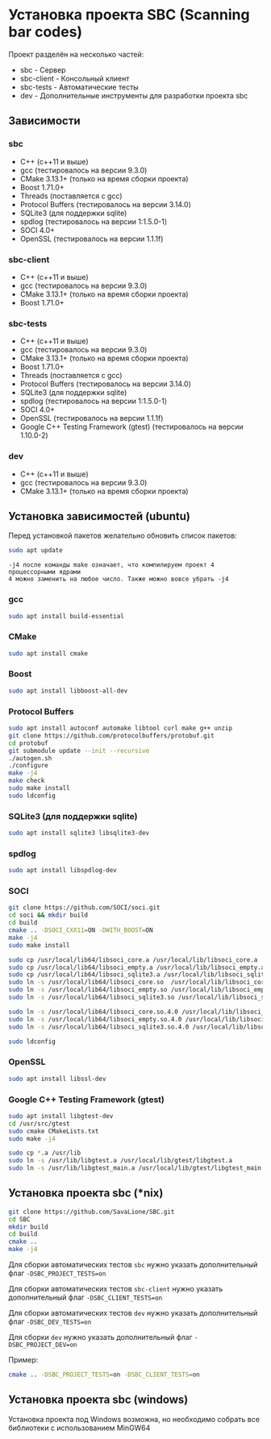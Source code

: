 # Установка проекта SBC (Scanning bar codes)
Проект разделён на несколько частей:
* sbc - Сервер
* sbc-client - Консольный клиент
* sbc-tests - Автоматические тесты
* dev - Дополнительные инструменты для разработки проекта sbc

## Зависимости
### sbc
* C++ (c++11 и выше)
* gcc (тестировалось на версии 9.3.0)
* CMake 3.13.1+ (только на время сборки проекта)
* Boost 1.71.0+
* Threads (поставляется с gcc)
* Protocol Buffers (тестировалось на версии 3.14.0)
* SQLite3 (для поддержки sqlite)
* spdlog (тестировалось на версии 1:1.5.0-1)
* SOCI 4.0+
* OpenSSL (тестировалось на версии 1.1.1f)

### sbc-client
* C++ (c++11 и выше)
* gcc (тестировалось на версии 9.3.0)
* CMake 3.13.1+ (только на время сборки проекта)
* Boost 1.71.0+

### sbc-tests
* C++ (c++11 и выше)
* gcc (тестировалось на версии 9.3.0)
* CMake 3.13.1+ (только на время сборки проекта)
* Boost 1.71.0+
* Threads (поставляется с gcc)
* Protocol Buffers (тестировалось на версии 3.14.0)
* SQLite3 (для поддержки sqlite)
* spdlog (тестировалось на версии 1:1.5.0-1)
* SOCI 4.0+
* OpenSSL (тестировалось на версии 1.1.1f)
* Google C++ Testing Framework (gtest) (тестировалось на версии 1.10.0-2)

### dev
* C++ (c++11 и выше)
* gcc (тестировалось на версии 9.3.0)
* CMake 3.13.1+ (только на время сборки проекта)

## Установка зависимостей (ubuntu)
Перед установкой пакетов желательно обновить список пакетов:
```sh
sudo apt update
```

```
-j4 после команды make означает, что компилируем проект 4 процессорными ядрами
4 можно заменить на любое число. Также можно вовсе убрать -j4
```

### gcc
```sh
sudo apt install build-essential
```

### CMake
```sh
sudo apt install cmake
```

### Boost
```sh
sudo apt install libboost-all-dev
```

### Protocol Buffers
```sh
sudo apt install autoconf automake libtool curl make g++ unzip
git clone https://github.com/protocolbuffers/protobuf.git
cd protobuf
git submodule update --init --recursive
./autogen.sh
./configure
make -j4
make check
sudo make install
sudo ldconfig
```

### SQLite3 (для поддержки sqlite)
```sh
sudo apt install sqlite3 libsqlite3-dev
```

### spdlog
```sh
sudo apt install libspdlog-dev
```

### SOCI
```sh
git clone https://github.com/SOCI/soci.git
cd soci && mkdir build
cd build
cmake .. -DSOCI_CXX11=ON -DWITH_BOOST=ON
make -j4
sudo make install

sudo cp /usr/local/lib64/libsoci_core.a /usr/local/lib/libsoci_core.a
sudo cp /usr/local/lib64/libsoci_empty.a /usr/local/lib/libsoci_empty.a
sudo cp /usr/local/lib64/libsoci_sqlite3.a /usr/local/lib/libsoci_sqlite3.a
sudo ln -s /usr/local/lib64/libsoci_core.so  /usr/local/lib/libsoci_core.so
sudo ln -s /usr/local/lib64/libsoci_empty.so /usr/local/lib/libsoci_empty.so
sudo ln -s /usr/local/lib64/libsoci_sqlite3.so /usr/local/lib/libsoci_sqlite3.so

sudo ln -s /usr/local/lib64/libsoci_core.so.4.0 /usr/local/lib/libsoci_core.so.4.0
sudo ln -s /usr/local/lib64/libsoci_empty.so.4.0 /usr/local/lib/libsoci_empty.so.4.0
sudo ln -s /usr/local/lib64/libsoci_sqlite3.so.4.0 /usr/local/lib/libsoci_sqlite3.so.4.0

sudo ldconfig
```

### OpenSSL
```sh
sudo apt install libssl-dev
```

### Google C++ Testing Framework (gtest)
```sh
sudo apt install libgtest-dev
cd /usr/src/gtest
sudo cmake CMakeLists.txt
sudo make -j4

sudo cp *.a /usr/lib
sudo ln -s /usr/lib/libgtest.a /usr/local/lib/gtest/libgtest.a
sudo ln -s /usr/lib/libgtest_main.a /usr/local/lib/gtest/libgtest_main.a
```

## Установка проекта sbc (*nix)
```sh
git clone https://github.com/SavaLione/SBC.git
cd SBC
mkdir build
cd build
cmake ..
make -j4
```

Для сборки автоматических тестов ```sbc``` нужно указать дополнительный флаг ```-DSBC_PROJECT_TESTS=on```

Для сборки автоматических тестов ```sbc-client``` нужно указать дополнительный флаг ```-DSBC_CLIENT_TESTS=on```

Для сборки автоматических тестов ```dev``` нужно указать дополнительный флаг ```-DSBC_DEV_TESTS=on```

Для сборки ```dev``` нужно указать дополнительный флаг ```-DSBC_PROJECT_DEV=on```

Пример:
```sh
cmake .. -DSBC_PROJECT_TESTS=on -DSBC_CLIENT_TESTS=on
```

## Установка проекта sbc (windows)
Установка проекта под Windows возможна, но необходимо собрать все библиотеки с использованием MinGW64
